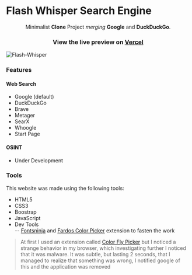 
  

# Flash Whisper Search Engine

  

<p align="center">Minimalist <strong>Clone</strong> Project <em>merging</em> <strong>Google</strong> and <strong>DuckDuckGo</strong>.</p>

  

### <p align="center">View the live preview on [Vercel](https://flashwhisper.vercel.app/)</p>

  

![Flash-Whisper](https://user-images.githubusercontent.com/59540565/174655771-b0ebac02-f63b-4cda-9fe9-4c326857d85e.png)

  

### Features

  

#### Web Search

  

- Google (default)
- DuckDuckGo
- Brave
- Metager
- SearX
- Whoogle
- Start Page

#### OSINT

- Under Development

  
### Tools
This website was made using the following tools:
- HTML5
- CSS3
- Boostrap
- JavaScript
- Dev Tools  
-- [Fontsninja](https://chrome.google.com/webstore/detail/fonts-ninja/eljapbgkmlngdpckoiiibecpemleclhh) and [Fardos Color Picker](https://chrome.google.com/webstore/detail/color-by-fardos-color-pic/iibpgpkhpfggipbacjfeijkloidhmiei) extension to fasten the work

> At first I used an extension called [Color Fly Picker](https://chrome.google.com/webstore/detail/jjooglnnhopdfiiccjbkjdcpplgdkbmo) but I noticed a strange behavior in my browser, which investigating further I noticed that it was malware. It was subtle, but lasting 2 seconds, that I managed to realize that something was wrong, 
> I notified google of this and the application was removed
> 
